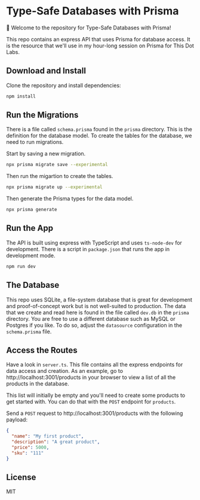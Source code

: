 # Type-Safe Databases with Prisma

👋 Welcome to the repository for Type-Safe Databases with Prisma!

This repo contains an express API that uses Prisma for database access. It is the resource that we'll use in my hour-long session on Prisma for This Dot Labs.

## Download and Install

Clone the repository and install dependencies:

```bash
npm install
```

## Run the Migrations

There is a file called `schema.prisma` found in the `prisma` directory. This is the definition for the database model. To create the tables for the database, we need to run migrations.

Start by saving a new migration.

```bash
npx prisma migrate save --experimental
```

Then run the migartion to create the tables.

```bash
npx prisma migrate up --experimental
```

Then generate the Prisma types for the data model.

```bash
npx prisma generate
```

## Run the App

The API is built using express with TypeScript and uses `ts-node-dev` for development. There is a script in `package.json` that runs the app in development mode.

```bash
npm run dev
```

## The Database

This repo uses SQLite, a file-system database that is great for development and proof-of-concept work but is not well-suited to production. The data that we create and read here is found in the file called `dev.db` in the `prisma` directory. You are free to use a different database such as MySQL or Postgres if you like. To do so, adjust the `datasource` configuration in the `schema.prisma` file.

## Access the Routes

Have a look in `server.ts`. This file contains all the express endpoints for data access and creation. As an example, go to http://localhost:3001/products in your browser to view a list of all the products in the database.

This list will initially be empty and you'll need to create some products to get started with. You can do that with the `POST` endpoint for `products`.

Send a `POST` request to http://localhost:3001/products with the following payload:

```json
{
  "name": "My first product",
  "description": "A great product",
  "price": 5000,
  "sku": "111"
}
```

## License

MIT
